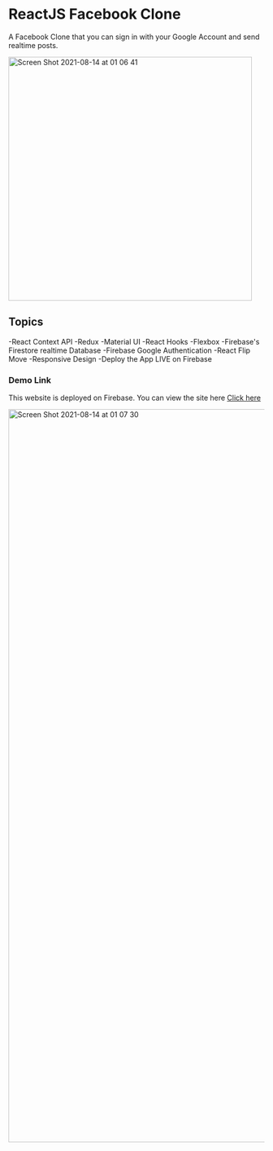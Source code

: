 # ReactJS Facebook Clone

A Facebook Clone that you can sign in with your Google Account and send realtime posts.

<img width="479" alt="Screen Shot 2021-08-14 at 01 06 41" src="https://user-images.githubusercontent.com/79858870/129422800-e196c30c-1b51-46a5-9ced-878dfcfb890d.png">

## Topics

-React Context API -Redux
-Material UI
-React Hooks
-Flexbox
-Firebase's Firestore realtime Database
-Firebase Google Authentication
-React Flip Move
-Responsive Design
-Deploy the App LIVE on Firebase

### Demo Link

This website is deployed on Firebase. You can view the site here [Click here](https://fb-clone-6bbd2.web.app)

<img width="1440" alt="Screen Shot 2021-08-14 at 01 07 30" src="https://user-images.githubusercontent.com/79858870/129423936-4dc56fb7-c819-4c63-a44e-b0df9fd19062.png">




